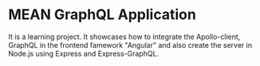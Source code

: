 # MEAN GraphQL Application

It is a learning project. It showcases how to integrate the Apollo-client, GraphQL in the frontend famework "Angular" and also create the server in Node.js using Express 
and Express-GraphQL.

